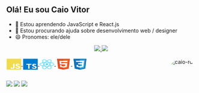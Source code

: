 ## Olá! Eu sou Caio Vitor

- 🌱 Estou aprendendo JavaScript e React.js
- 🤔 Estou procurando ajuda sobre desenvolvimento web / designer
- 😄 Pronomes: ele/dele

<div align="center">
  <a href="https://github.com/CaioRdX">
  <img height="180em" src="https://github-readme-stats.vercel.app/api?username=CaioRdX&show_icons=true&theme=dark&include_all_commits=true&count_private=true"/>
  <img height="180em" src="https://github-readme-stats.vercel.app/api/top-langs/?username=CaioRdX&layout=compact&langs_count=7&theme=dark"/>
</div>
  
<div style="display: inline_block"><br>
  <img align="center" alt="caio-Js" height="30" width="40" src="https://raw.githubusercontent.com/devicons/devicon/master/icons/javascript/javascript-plain.svg">
  <img align="center" alt="caio-Ts" height="30" width="40" src="https://raw.githubusercontent.com/devicons/devicon/master/icons/typescript/typescript-plain.svg">
  <img align="center" alt="caio-React" height="30" width="40" src="https://raw.githubusercontent.com/devicons/devicon/master/icons/react/react-original.svg">
  <img align="center" alt="caio-HTML" height="30" width="40" src="https://raw.githubusercontent.com/devicons/devicon/master/icons/html5/html5-original.svg">
  <img align="center" alt="caio-CSS" height="30" width="40" src="https://raw.githubusercontent.com/devicons/devicon/master/icons/css3/css3-original.svg">
  <img align="right" alt="caio-rdx" height="220" style="border-radius:50px;"
       src="https://media.discordapp.net/attachments/950025591875334168/950025646753587200/rdx.png">
</div>
 
  ##

<div> 
 
  <a href="https://instagram.com/caio_rdx" target="_blank"><img src="https://img.shields.io/badge/-Instagram-%23E4405F?style=for-the-badge&logo=instagram&logoColor=white" target="_blank"></a>
   <a href = "mailto:contatorafaballerini@gmail.com"><img src="https://img.shields.io/badge/-Gmail-%23333?style=for-the-badge&logo=gmail&logoColor=white" target="_blank"></a>
  <a href="https://www.linkedin.com/in/rafaella-ballerini-45875016a" target="_blank"><img src="https://img.shields.io/badge/-LinkedIn-%230077B5?style=for-the-badge&logo=linkedin&logoColor=white" target="_blank"></a> 
  
</div>

